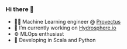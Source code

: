### Hi there 👋
- 👨‍💻 Machine Learning engineer @ [Provectus](https://provectus.com/)
- 🔭 I’m currently working on [Hydrosphere.io](https://github.com/Hydrospheredata)
- ⚙️ MLOps enthusiast
- 🧰 Developing in Scala and Python
<!--
**KineticCookie/KineticCookie** is a ✨ _special_ ✨ repository because its `README.md` (this file) appears on your GitHub profile.

Here are some ideas to get you started:
- 🌱 I’m currently learning ...
- 👯 I’m looking to collaborate on ...
- 🤔 I’m looking for help with ...
- 💬 Ask me about ...
- 📫 How to reach me: ...
- 😄 Pronouns: ...
- ⚡ Fun fact: ...
-->
